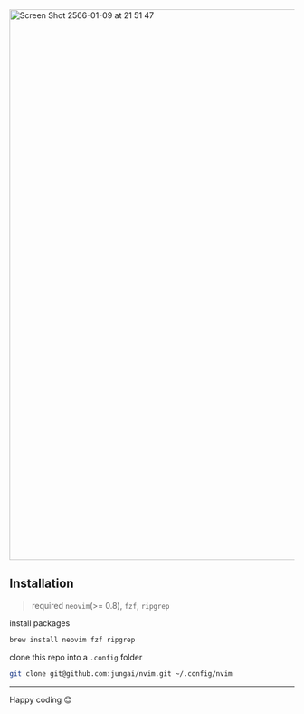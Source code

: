 <img width="971" alt="Screen Shot 2566-01-09 at 21 51 47" src="https://user-images.githubusercontent.com/32437056/211336823-73ff9809-434f-4baf-afe2-73dcc2b64989.png">

## Installation

> required `neovim`(>= 0.8), `fzf`, `ripgrep`

install packages

```bash
brew install neovim fzf ripgrep
```

clone this repo into a `.config` folder

```bash
git clone git@github.com:jungai/nvim.git ~/.config/nvim
```
---

Happy coding 😊



